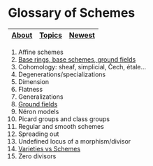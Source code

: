 # Glossary of Schemes

|[About](about.html)|[Topics](index.html)|[Newest](latest.html) |
---|---|---


1. Affine schemes
1. [Base rings, base schemes, ground fields](base_rings.html)
1. Cohomology: sheaf, simplicial, Čech, étale...
1. Degenerations/specializations
1. Dimension
1. Flatness
1. Generalizations
1. [Ground fields](base_rings.html)
1. Néron models
1. Picard groups and class groups
1. Regular and smooth schemes
1. Spreading out
1. Undefined locus of a morphism/divisor
1. [Varieties vs Schemes](varieties_vs_schemes.html)
1. Zero divisors
